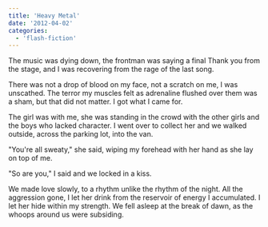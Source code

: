 ```yaml
---
title: 'Heavy Metal'
date: '2012-04-02'
categories:
  - 'flash-fiction'
---
```


The music was dying down, the frontman was saying a final Thank you from the
stage, and I was recovering from the rage of the last song.

There was not a drop of blood on my face, not a scratch on me, I was unscathed.
The terror my muscles felt as adrenaline flushed over them was a sham, but that
did not matter. I got what I came for.

The girl was with me, she was standing in the crowd with the other girls and the
boys who lacked character. I went over to collect her and we walked outside,
across the parking lot, into the van.

"You're all sweaty," she said, wiping my forehead with her hand as she lay on
top of me.

"So are you," I said and we locked in a kiss.

We made love slowly, to a rhythm unlike the rhythm of the night. All the
aggression gone, I let her drink from the reservoir of energy I accumulated. I
let her hide within my strength. We fell asleep at the break of dawn, as the
whoops around us were subsiding.
